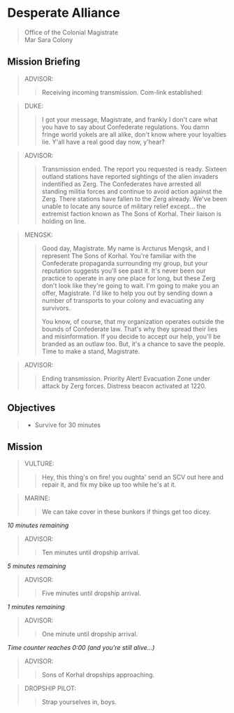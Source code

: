 # Desperate Alliance

> Office of the Colonial Magistrate  
> Mar Sara Colony

## Mission Briefing

> ADVISOR:
>> Receiving incoming transmission. Com-link established:

> DUKE:
>> I got your message, Magistrate, and frankly I don't care what you have to say about Confederate regulations. You damn fringe world yokels are all alike, don't know where your loyalties lie. Y'all have a real good day now, y'hear?

> ADVISOR:
>> Transmission ended. The report you requested is ready. Sixteen outland stations have reported sightings of the alien invaders indentified as Zerg. The Confederates have arrested all standing militia forces and continue to avoid action against the Zerg. There stations have fallen to the Zerg already. We've been unable to locate any source of military relief except... the extremist faction known as The Sons of Korhal. Their liaison is holding on line.

> MENGSK:
>> Good day, Magistrate. My name is Arcturus Mengsk, and I represent The Sons of Korhal. You're familiar with the Confederate propaganda surrounding my group, but your reputation suggests you'll see past it. It's never been our practice to operate in any one place for long, but these Zerg don't look like they're going to wait. I'm going to make you an offer, Magistrate. I'd like to help you out by sending down a number of transports to your colony and evacuating any survivors.
>>
>> You know, of course, that my organization operates outside the bounds of Confederate law. That's why they spread their lies and misinformation. If you decide to accept our help, you'll be branded as an outlaw too. But, it's a chance to save the people. Time to make a stand, Magistrate.

> ADVISOR:
>> Ending transmission. Priority Alert! Evacuation Zone under attack by Zerg forces. Distress beacon activated at 1220.

## Objectives

> - Survive for 30 minutes

## Mission

> VULTURE:
>> Hey, this thing's on fire! you oughta' send an SCV out here and repair it, and fix my bike up too while he's at it.

> MARINE:
>> We can take cover in these bunkers if things get too dicey.

_10 minutes remaining_

> ADVISOR:
>> Ten minutes until dropship arrival.

_5 minutes remaining_

> ADVISOR:
>> Five minutes until dropship arrival.

_1 minutes remaining_

> ADVISOR:
>> One minute until dropship arrival.

_Time counter reaches 0:00 (and you're still alive...)_

> ADVISOR:
>> Sons of Korhal dropships approaching.

> DROPSHIP PILOT:
>> Strap yourselves in, boys.
